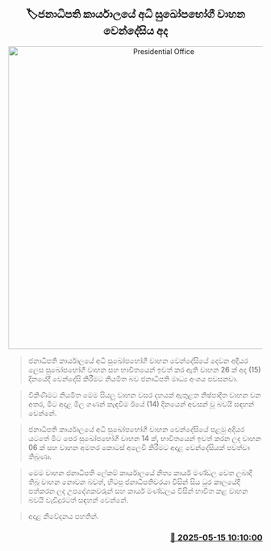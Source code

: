 <p align='center'><b><h2 align='center' title='Presidential Office's ultra-luxury vehicle auction today'>🏷ජනාධිපති කාර්යාලයේ අධි සුඛෝපභෝගී වාහන වෙන්දේසිය අද</h2></b></p>
<p align='center'><img src='https://helakuru.sgp1.cdn.digitaloceanspaces.com/esana/images/lib/gove-vehical.jpg' width='600' alt='Presidential Office's ultra-luxury vehicle auction today'></p>

> ජනාධිපති කාර්යාලයේ අධි සුඛෝපභෝගී වාහන වෙන්දේසියේ දෙවන අදියර ලෙස සුඛෝපභෝගී වාහන සහ භාවිතයෙන් ඉවත් කර ඇති වාහන 26 ක් අද (15) දිනයේදී වෙන්දේසි කිරීමට නියමිත බව ජනාධිපති මාධ්‍ය අංශය පවසනවා.

> විකිණීමට නියමිත මෙම සියලු වාහන වසර දහයක් ඇතුළත නිෂ්පාදිත වාහන වන අතර, මීට අදාළ මිල ගණන් කැඳවීම ඊයේ (14) දිනයෙන් අවසන් වූ බවයි සඳහන් වෙන්නේ.

> ජනාධිපති කාර්යාලයේ අධි සුඛෝපභෝගී වාහන වෙන්දේසියේ පළමු අදියර යටතේ මීට පෙර සුඛෝපභෝගී වාහන 14 ක්, භාවිතයෙන් ඉවත් කරන ලද වාහන 06 ක් සහ වාහන අමතර කොටස් අලෙවි කිරීමට අදාළ වෙන්දේසියක් පවත්වා තිබුණා.

> මෙම වාහන ජනාධිපති ලේකම් කාර්යාලයේ නිත්‍ය කාර්ය මණ්ඩල වෙත ලබාදී තිබූ වාහන නොවන බවත්, හිටපු ජනාධිපතිවරයා විසින් සිය ධුර කාලයේදී පත්කරන ලද උපදේශකවරුන් සහ කාර්ය මණ්ඩලය විසින් භාවිත කළ වාහන බවයි වැඩිදුරටත් සඳහන් වෙන්නේ.

> අදාළ නිවේදනය පහතින්.



<h3 align='right'><a href='https://www.helakuru.lk/esana/p/110091/'>📅 2025-05-15 10:10:00</a></h3>
